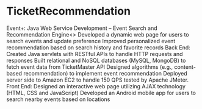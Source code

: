 # TicketRecommendation
  Event+: Java Web Service Development – Event Search and Recommendation Engine<>
  Developed a dynamic web page for users to search events and update preference
Improved personalized event recommendation based on search history and favorite records
Back End:
Created Java servlets with RESTful APIs to handle HTTP requests and responses
Built relational and NoSQL databases (MySQL, MongoDB) to fetch event data from TicketMaster API
Designed algorithms (e.g., content-based recommendation) to implement event recommendation
Deployed server side to Amazon EC2 to handle 150 QPS tested by Apache JMeter.
Front End:
Designed an interactive web page utilizing AJAX technology (HTML, CSS and JavaScript)
Developed an Android mobile app for users to search nearby events based on locations
